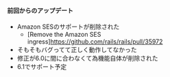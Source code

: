 #### 前回からのアップデート

* Amazon SESのサポートが削除された
  * [Remove the Amazon SES ingress]https://github.com/rails/rails/pull/35972
* そもそもバグってて正しく動作してなかった
* 修正が6.0に間に合わなくて為機能自体が削除された
* 6.1でサポート予定

